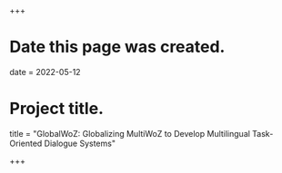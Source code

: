+++
# Date this page was created.
date = 2022-05-12

# Project title.
title = "GlobalWoZ: Globalizing MultiWoZ to Develop Multilingual Task-Oriented Dialogue Systems"

+++

